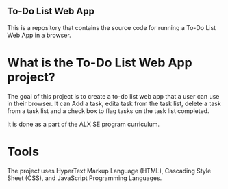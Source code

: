 ## To-Do List Web App

This is a repository that contains the source code for running a To-Do List Web App in a browser.

# What is the To-Do List Web App project?

The goal of this project is to create a to-do list web app that a user can use in their browser. It can Add a task, edita task from the task list, delete a task from a task list and a check box to flag tasks on the task list completed. 

It is done as a part of the ALX SE program curriculum.

# Tools

The project uses HyperText Markup Language (HTML), Cascading Style Sheet (CSS), and JavaScript Programming Languages.
